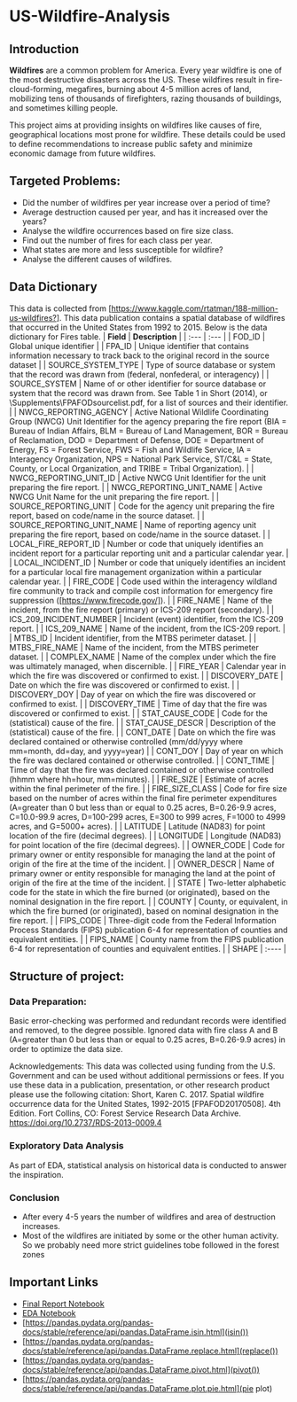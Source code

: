 # US-Wildfire-Analysis

## Introduction
**Wildfires** are a common problem for America. Every year wildfire is one of the most destructive disasters across the US. These wildfires result in fire-cloud-forming, megafires, burning about 4-5 million acres of land, mobilizing tens of thousands of firefighters, razing thousands of buildings, and sometimes killing people.

This project aims at providing insights on wildfires like causes of fire, geographical locations most prone for wildfire. These details could be used to define recommendations to increase public safety and minimize economic damage from future wildfires.

## Targeted Problems:
* Did the number of wildfires per year increase over a period of time? 
* Average destruction caused per year, and has it increased over the years?
* Analyse the wildfire occurrences based on fire size class.
* Find out the number of fires for each class per year.
* What states are more and less susceptible for wildfire?
* Analyse the different causes of wildfires.


## Data Dictionary
This data is collected from [https://www.kaggle.com/rtatman/188-million-us-wildfires?]. This data publication contains a spatial database of wildfires that occurred in the United States from 1992 to 2015.
Below is the data dictionary for Fires table.
| **Field** | **Description** |
| :--- | :--- |
| FOD_ID | Global unique identifier |
| FPA_ID | Unique identifier that contains information necessary to track back to the original record in the source dataset |
| SOURCE_SYSTEM_TYPE | Type of source database or system that the record was drawn from (federal, nonfederal, or interagency) |
| SOURCE_SYSTEM | Name of or other identifier for source database or system that the record was drawn from. See Table 1 in Short (2014), or \Supplements\FPAFODsourcelist.pdf, for a list of sources and their identifier. |
| NWCG_REPORTING_AGENCY | Active National Wildlife Coordinating Group (NWCG) Unit Identifier for the agency preparing the fire report (BIA = Bureau of Indian Affairs, BLM = Bureau of Land Management, BOR = Bureau of Reclamation, DOD = Department of Defense, DOE = Department of Energy, FS = Forest Service, FWS = Fish and Wildlife Service, IA = Interagency Organization, NPS = National Park Service, ST/C&L = State, County, or Local Organization, and TRIBE = Tribal Organization). |
| NWCG_REPORTING_UNIT_ID | Active NWCG Unit Identifier for the unit preparing the fire report. |
| NWCG_REPORTING_UNIT_NAME | Active NWCG Unit Name for the unit preparing the fire report. |
| SOURCE_REPORTING_UNIT | Code for the agency unit preparing the fire report, based on code/name in the source dataset. |
| SOURCE_REPORTING_UNIT_NAME | Name of reporting agency unit preparing the fire report, based on code/name in the source dataset. |
| LOCAL_FIRE_REPORT_ID | Number or code that uniquely identifies an incident report for a particular reporting unit and a particular calendar year. |
| LOCAL_INCIDENT_ID |  Number or code that uniquely identifies an incident for a particular local fire management organization within a particular calendar year. |
| FIRE_CODE | Code used within the interagency wildland fire community to track and compile cost information for emergency fire suppression ([https://www.firecode.gov/]). |
| FIRE_NAME | Name of the incident, from the fire report (primary) or ICS-209 report (secondary). |
| ICS_209_INCIDENT_NUMBER | Incident (event) identifier, from the ICS-209 report. |
| ICS_209_NAME | Name of the incident, from the ICS-209 report. |
| MTBS_ID | Incident identifier, from the MTBS perimeter dataset. |
| MTBS_FIRE_NAME | Name of the incident, from the MTBS perimeter dataset. |
| COMPLEX_NAME | Name of the complex under which the fire was ultimately managed, when discernible. |
| FIRE_YEAR | Calendar year in which the fire was discovered or confirmed to exist. |
| DISCOVERY_DATE | Date on which the fire was discovered or confirmed to exist. |
| DISCOVERY_DOY | Day of year on which the fire was discovered or confirmed to exist. |
| DISCOVERY_TIME | Time of day that the fire was discovered or confirmed to exist. |
| STAT_CAUSE_CODE | Code for the (statistical) cause of the fire. |
| STAT_CAUSE_DESCR | Description of the (statistical) cause of the fire. |
| CONT_DATE | Date on which the fire was declared contained or otherwise controlled (mm/dd/yyyy where mm=month, dd=day, and yyyy=year) |
| CONT_DOY | Day of year on which the fire was declared contained or otherwise controlled. |
| CONT_TIME | Time of day that the fire was declared contained or otherwise controlled (hhmm where hh=hour, mm=minutes). |
| FIRE_SIZE | Estimate of acres within the final perimeter of the fire. |
| FIRE_SIZE_CLASS | Code for fire size based on the number of acres within the final fire perimeter expenditures (A=greater than 0 but less than or equal to 0.25 acres, B=0.26-9.9 acres, C=10.0-99.9 acres, D=100-299 acres, E=300 to 999 acres, F=1000 to 4999 acres, and G=5000+ acres). |
| LATITUDE | Latitude (NAD83) for point location of the fire (decimal degrees). |
| LONGITUDE | Longitude (NAD83) for point location of the fire (decimal degrees). |
| OWNER_CODE | Code for primary owner or entity responsible for managing the land at the point of origin of the fire at the time of the incident. |
| OWNER_DESCR | Name of primary owner or entity responsible for managing the land at the point of origin of the fire at the time of the incident. |
| STATE | Two-letter alphabetic code for the state in which the fire burned (or originated), based on the nominal designation in the fire report. |
| COUNTY | County, or equivalent, in which the fire burned (or originated), based on nominal designation in the fire report. |
| FIPS_CODE | Three-digit code from the Federal Information Process Standards (FIPS) publication 6-4 for representation of counties and equivalent entities. |
| FIPS_NAME | County name from the FIPS publication 6-4 for representation of counties and equivalent entities. |
| SHAPE | :---- |

## Structure of project:
### Data Preparation:
Basic error-checking was performed and redundant records were identified and removed, to the degree possible.
Ignored data with fire class A and B (A=greater than 0 but less than or equal to 0.25 acres, B=0.26-9.9 acres) in order to optimize the data size.

Acknowledgements:
This data was collected using funding from the U.S. Government and can be used without additional permissions or fees. If you use these data in a publication, presentation, or other research product please use the following citation:
Short, Karen C. 2017. Spatial wildfire occurrence data for the United States, 1992-2015 [FPAFOD20170508]. 4th Edition. Fort Collins, CO: Forest Service Research Data Archive. https://doi.org/10.2737/RDS-2013-0009.4

### Exploratory Data Analysis
As part of EDA, statistical analysis on historical data is conducted to answer the inspiration.

### Conclusion
* After every 4-5 years the number of wildfires and area of destruction increases.
* Most of the wildfires are initiated by some or the other human activity. So we probably need more strict guidelines tobe followed in the forest zones

## Important Links

* [Final Report Notebook](report.ipynb)
* [EDA Notebook](eda.ipynb)
* [https://pandas.pydata.org/pandas-docs/stable/reference/api/pandas.DataFrame.isin.html](isin())
* [https://pandas.pydata.org/pandas-docs/stable/reference/api/pandas.DataFrame.replace.html](replace())
* [https://pandas.pydata.org/pandas-docs/stable/reference/api/pandas.DataFrame.pivot.html](pivot())
* [https://pandas.pydata.org/pandas-docs/stable/reference/api/pandas.DataFrame.plot.pie.html](pie plot)
